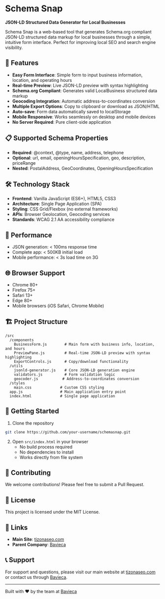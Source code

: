 # Schema Snap

**JSON-LD Structured Data Generator for Local Businesses**

Schema Snap is a web-based tool that generates Schema.org compliant JSON-LD structured data markup for local businesses through a simple, intuitive form interface. Perfect for improving local SEO and search engine visibility.

## 🚀 Features

- **Easy Form Interface**: Simple form to input business information, location, and operating hours
- **Real-time Preview**: Live JSON-LD preview with syntax highlighting
- **Schema.org Compliant**: Generates valid LocalBusiness structured data markup
- **Geocoding Integration**: Automatic address-to-coordinates conversion
- **Multiple Export Options**: Copy to clipboard or download as JSON/HTML
- **Auto-save**: Form data automatically saved to localStorage
- **Mobile Responsive**: Works seamlessly on desktop and mobile devices
- **No Server Required**: Pure client-side application

## 📋 Supported Schema Properties

- **Required**: @context, @type, name, address, telephone
- **Optional**: url, email, openingHoursSpecification, geo, description, priceRange
- **Nested**: PostalAddress, GeoCoordinates, OpeningHoursSpecification

## 🛠️ Technology Stack

- **Frontend**: Vanilla JavaScript (ES6+), HTML5, CSS3
- **Architecture**: Single Page Application (SPA)
- **Styling**: CSS Grid/Flexbox (no external frameworks)
- **APIs**: Browser Geolocation, Geocoding services
- **Standards**: WCAG 2.1 AA accessibility compliance

## 🎯 Performance

- JSON generation: < 100ms response time
- Complete app: < 500KB initial load
- Mobile performance: < 3s load time on 3G

## 🌐 Browser Support

- Chrome 80+
- Firefox 75+
- Safari 13+
- Edge 80+
- Mobile browsers (iOS Safari, Chrome Mobile)

## 🏗️ Project Structure

```
/src
  /components
    BusinessForm.js        # Main form with business info, location, and hours
    PreviewPane.js         # Real-time JSON-LD preview with syntax highlighting
    ExportControls.js      # Copy/download functionality
  /utils
    jsonld-generator.js    # Core JSON-LD generation engine
    validators.js          # Form validation logic
    geocoder.js           # Address-to-coordinates conversion
  /styles
    main.css             # Custom CSS styling
  app.js                 # Main application entry point
  index.html             # Single page application
```

## 🚀 Getting Started

1. Clone the repository
```bash
git clone https://github.com/your-username/schemasnap.git
```

2. Open `src/index.html` in your browser
   - No build process required
   - No dependencies to install
   - Works directly from file system

## 🤝 Contributing

We welcome contributions! Please feel free to submit a Pull Request.

## 📄 License

This project is licensed under the MIT License.

## 🔗 Links

- **Main Site**: [tizonaseo.com](https://tizonaseo.com)
- **Parent Company**: [Bavieca](https://bavieca.io)

## 📞 Support

For support and questions, please visit our main website at [tizonaseo.com](https://tizonaseo.com) or contact us through [Bavieca](https://bavieca.io).

---

Built with ❤️ by the team at [Bavieca](https://bavieca.io)